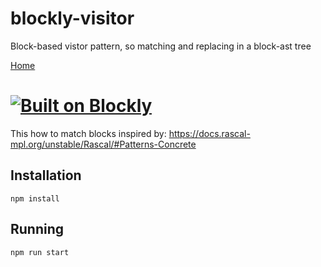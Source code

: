 # blockly-visitor
Block-based vistor pattern, so matching and replacing in a block-ast tree

[Home](../README.md)

# [![Built on Blockly](https://tinyurl.com/built-on-blockly)](https://github.com/google/blockly)

This how to match blocks inspired by:
https://docs.rascal-mpl.org/unstable/Rascal/#Patterns-Concrete


## Installation

```
npm install
```

## Running

```
npm run start
```

